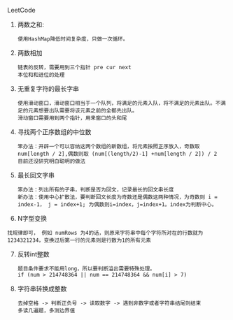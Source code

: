 LeetCode

1. 两数之和: 

   ```
   使用HashMap降低时间复杂度，只做一次循环。
   ```

2. 两数相加

   ```
   链表的反转，需要用到三个指针 pre cur next
   本位和和进位的处理
   ```

3. 无重复字符的最长字串

   ```
   使用滑动窗口，滑动窗口相当于一个队列，将满足的元素入队，将不满足的元素出队。不满足的元素想要出队需要将该元素之前的全都先出队。
   滑动窗口需要用到两个指针，用来窗口的头和尾
   ```

4. 寻找两个正序数组的中位数

   ```
   笨办法：开辟一个可以容纳这两个数组的新数组，将元素按照正序放入，奇数取 num[length / 2],偶数则取 (num[(length/2)-1] +num[length / 2]) / 2
   目前还没研究明白聪明的做法
   ```

5. 最长回文字串

   ```
   笨办法：列出所有的子串，判断是否为回文，记录最长的回文串长度
   新办法：使用中心扩散法，要判断回文长度为奇数还是偶数这两种情况，为奇数则 i = index-1， j = index+1; 为偶数则i=index，j=index+1。index为判断中心。
   ```

6.  N字型变换

   ```
   找规律即可， 例如 numRows 为4的话，则原来字符串中每个字符所对在的行数就为 1234321234，变换过后第一行的元素则是行数为1的所有元素
   ```

7. 反转int整数

   ```
   题目条件要求不能用long，所以要判断溢出需要特殊处理。
   if (num > 214748364 || num == 214748364 && num[i] > 7)
   ```

8. 字符串转换成整数

   ```
   去掉空格 -> 判断正负号 -> 读取数字 -> 遇到非数字或者字符串结尾则结束
   多读几遍题，多测边界值
   ```

   

